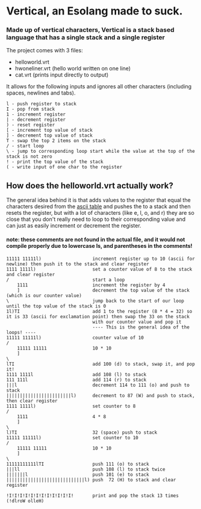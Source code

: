 # Vertical, an Esolang made to suck.
### Made up of vertical characters, Vertical is a stack based language that has a single stack and a single register
The project comes with 3 files:
* helloworld.vrt
* hwoneliner.vrt (hello world written on one line)
* cat.vrt (prints input directly to output)

It allows for the following inputs and ignores all other characters (including spaces, newlines and tabs).
```
l - push register to stack
I - pop from stack
1 - increment register
| - decrement register
) - reset register
[ - increment top value of stack
] - decrement top value of stack
T - swap the top 2 items on the stack
/ - start loop
\ - jump to corresponding loop start while the value at the top of the stack is not zero
! - print the top value of the stack
( - write input of one char to the register
```

## How does the helloworld.vrt actually work?
The general idea behind it is that adds values to the register that equal the characters desired from the [ascii table](http://www.asciitable.com/) and pushes the to a stack and then resets the register, but with a lot of characters (like e, l, o, and r) they are so close that you don't really need to loop to their corresponding value and can just as easily increment or decrement the register.

#### note: these comments are not found in the actual file, and it would not compile properly due to lowercase ls, and parentheses in the comments!
```
11111 11111l)                   increment register up to 10 (ascii for newline) then push it to the stack and clear register
1111 1111l)                     set a counter value of 8 to the stack and clear register
/                               start a loop
    1111                        increment the register by 4
    ]                           decrement the top value of the stack (which is our counter value)
\                               jump back to the start of our loop until the top value of the stack is 0
1l)TI                           add 1 to the register (8 * 4 = 32) so it is 33 (ascii for exclamation point) then swap the 33 on the stack
                                with our counter value and pop it 
                                ---- This is the general idea of the loops! ----
11111 11111l)                   counter value of 10
/
    11111 11111                 10 * 10
    ]
\
lTI                             add 100 (d) to stack, swap it, and pop it!
1111 1111l                      add 108 (l) to stack
111 111l                        add 114 (r) to stack 
|||l                            decrement 114 to 111 (o) and push to stack
||||||||||||||||||||||||l)      decrement to 87 (W) and push to stack, then clear register
1111 1111l)                     set counter to 8 
/
    1111                        4 * 8
    ]
\
l)TI                            32 (space) push to stack
11111 11111l)                   set counter to 10
/
    11111 11111                 10 * 10
    ]
\
11111111111lTI                  push 111 (o) to stack
|||ll                           push 108 (l) to stack twice
|||||||l                        push 101 (e) to stack
|||||||||||||||||||||||||||||l) push  72 (H) to stack and clear register

!I!I!I!I!I!I!I!I!I!I!I!I!       print and pop the stack 13 times (!dlroW olleH)
```
